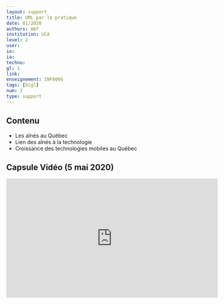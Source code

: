 ```yaml
---
layout: support
title: UML par la pratique
date: 01/2020
authors: mbf
institution: UCA
level: 2
user: 
io: 
ia: 
techno: 
gl: 1
link: 
enseignement: INF600G
tags: [bigl]
num: 2
type: support
---
```


## Contenu 

- Les aînés au Québec
- Lien des aînés à la technologie
- Croissance des technologies mobiles au Québec


## Capsule Vidéo (5 mai 2020)

<iframe width="560" height="315" src="https://www.youtube.com/embed/Ib7g43zQu34" frameborder="0" allow="accelerometer; autoplay; encrypted-media; gyroscope; picture-in-picture" allowfullscreen></iframe>